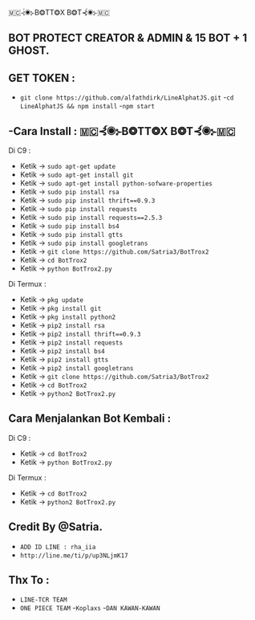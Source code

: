 🇲🇨⊰์◉⊱B❂TT❂X B❂T⊰์◉⊱🇲🇨

BOT PROTECT CREATOR & ADMIN & 15 BOT + 1 GHOST.
------
GET TOKEN :
------
- `git clone https://github.com/alfathdirk/LineAlphatJS.git`
-`cd LineAlphatJS && npm install`
-`npm start`

-Cara Install : 🇲🇨⊰์◉⊱B❂TT❂X B❂T⊰์◉⊱🇲🇨
------
Di C9 :
- Ketik -> `sudo apt-get update`
- Ketik -> `sudo apt-get install git`
- Ketik -> `sudo apt-get install python-sofware-properties`
- Ketik -> `sudo pip install rsa`
- Ketik -> `sudo pip install thrift==0.9.3`
- Ketik -> `sudo pip install requests`
- Ketik -> `sudo pip install requests==2.5.3`
- Ketik -> `sudo pip install bs4`
- Ketik -> `sudo pip install gtts`
- Ketik -> `sudo pip install googletrans`
- Ketik -> `git clone https://github.com/Satria3/BotTrox2`
- Ketik -> `cd BotTrox2`
- Ketik -> `python BotTrox2.py`

Di Termux :
- Ketik -> `pkg update`
- Ketik -> `pkg install git`
- Ketik -> `pkg install python2`
- Ketik -> `pip2 install rsa`
- Ketik -> `pip2 install thrift==0.9.3`
- Ketik -> `pip2 install requests`
- Ketik -> `pip2 install bs4`
- Ketik -> `pip2 install gtts`
- Ketik -> `pip2 install googletrans`
- Ketik -> `git clone https://github.com/Satria3/BotTrox2`
- Ketik -> `cd BotTrox2`
- Ketik -> `python2 BotTrox2.py`

Cara Menjalankan Bot Kembali :
------
Di C9 :
- Ketik -> `cd BotTrox2`
- Ketik -> `python BotTrox2.py`

Di Termux :
- Ketik -> `cd BotTrox2`
- Ketik -> `python2 BotTrox2.py`


Credit By @Satria.
------
- `ADD ID LINE : rha_iia`
- `http://line.me/ti/p/up3NLjmK17`

Thx To :
------
- `LINE-TCR TEAM`
- `ONE PIECE TEAM`
-`Koplaxs`
-`DAN KAWAN-KAWAN`


